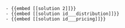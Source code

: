 	- {{embed [[solution 2]]}}
	- {{embed [[solution id___distribution]]}}
	- {{embed [[solution id___pricing]]}}


